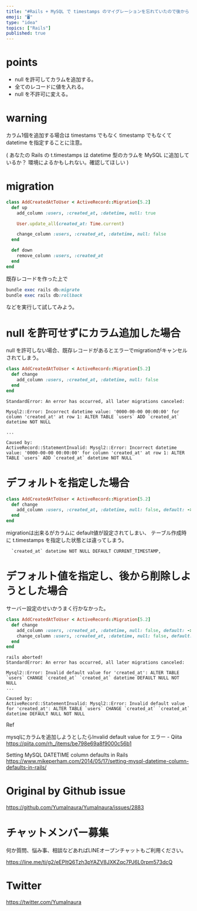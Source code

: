 ```yaml
---
title: "#Rails + MySQL で timestamps のマイグレーションを忘れていたので後から created_at / updated_"
emoji: "🖥"
type: "idea"
topics: ["Rails"]
published: true
---
```


# points

- null を許可してカラムを追加する。
- 全てのレコードに値を入れる。
- null を不許可に変える。

# warning 

カラム1個を追加する場合は timestams でもなく timestamp でもなくて datetime を指定することに注意。

( あなたの Rails の t.timestamps は datetime 型のカラムを MySQL に追加しているか？ 環境によるかもしれない。確認してほしい )


# migration

```rb
class AddCreatedAtToUser < ActiveRecord::Migration[5.2]
  def up
    add_column :users, :created_at, :datetime, null: true

    User.update_all(created_at: Time.current)

    change_column :users, :created_at, :datetime, null: false
  end

  def down
    remove_column :users, :created_at
  end
end
```

既存レコードを作った上で

```rb
bundle exec rails db:migrate
bundle exec rails db:rollback
```

などを実行して試してみよう。

#  null を許可せずにカラム追加した場合

null を許可しない場合、既存レコードがあるとエラーでmigrationがキャンセルされてしまう。

```rb
class AddCreatedAtToUser < ActiveRecord::Migration[5.2]
  def change
    add_column :users, :created_at, :datetime, null: false
  end
end
```

```
StandardError: An error has occurred, all later migrations canceled:

Mysql2::Error: Incorrect datetime value: '0000-00-00 00:00:00' for column 'created_at' at row 1: ALTER TABLE `users` ADD `created_at` datetime NOT NULL

...

Caused by:
ActiveRecord::StatementInvalid: Mysql2::Error: Incorrect datetime value: '0000-00-00 00:00:00' for column 'created_at' at row 1: ALTER TABLE `users` ADD `created_at` datetime NOT NULL
```

# デフォルトを指定した場合

```rb
class AddCreatedAtToUser < ActiveRecord::Migration[5.2]
  def change
    add_column :users, :created_at, :datetime, null: false, default: -> { 'NOW()' }
  end
end
```

migrationは出来るがカラムに default値が設定されてしまい、 テーブル作成時に t.timestamps を指定した状態とは違ってしまう。

```
  `created_at` datetime NOT NULL DEFAULT CURRENT_TIMESTAMP,
```

# デフォルト値を指定し、後から削除しようとした場合

サーバー設定のせいかうまく行かなかった。

```rb
class AddCreatedAtToUser < ActiveRecord::Migration[5.2]
  def change
    add_column :users, :created_at, :datetime, null: false, default: -> { 'NOW()' }
    change_column :users, :created_at, :datetime, null: false, default: ''
  end
end
```

```
rails aborted!
StandardError: An error has occurred, all later migrations canceled:

Mysql2::Error: Invalid default value for 'created_at': ALTER TABLE `users` CHANGE `created_at` `created_at` datetime DEFAULT NULL NOT NULL
...

Caused by:
ActiveRecord::StatementInvalid: Mysql2::Error: Invalid default value for 'created_at': ALTER TABLE `users` CHANGE `created_at` `created_at` datetime DEFAULT NULL NOT NULL
```


Ref

mysqlにカラムを追加しようとしたらInvalid default value for エラー - Qiita
https://qiita.com/rh_/items/be798e69a8f9000c56b1

Setting MySQL DATETIME column defaults in Rails
https://www.mikeperham.com/2014/05/17/setting-mysql-datetime-column-defaults-in-rails/

# Original by Github issue

https://github.com/YumaInaura/YumaInaura/issues/2883








<!-- Update From Qiita API -->

# チャットメンバー募集


何か質問、悩み事、相談などあればLINEオープンチャットもご利用ください。

https://line.me/ti/g2/eEPltQ6Tzh3pYAZV8JXKZqc7PJ6L0rpm573dcQ





# Twitter


https://twitter.com/YumaInaura


<!-- Update From Qiita API -->



